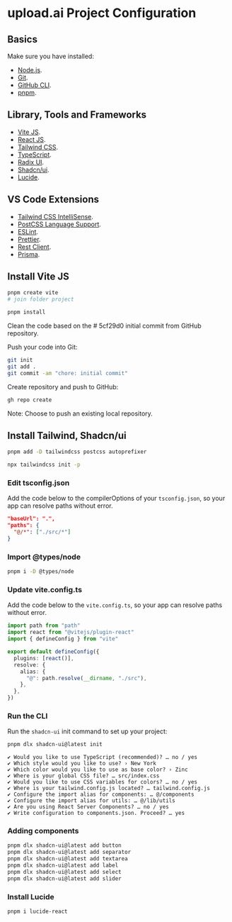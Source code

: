 # upload.ai Project Configuration

## Basics

Make sure you have installed:

- [Node.js](https://nodejs.org/en/).
- [Git](https://git-scm.com/).
- [GitHub CLI](https://cli.github.com/).
- [pnpm](https://pnpm.io/).

## Library, Tools and Frameworks

- [Vite JS](https://vitejs.dev/).
- [React JS](https://reactjs.org/).
- [Tailwind CSS](https://tailwindcss.com/).
- [TypeScript](https://www.typescriptlang.org/).
- [Radix UI](https://www.radix-ui.com/).
- [Shadcn/ui](https://shadcn/ui/).
- [Lucide](https://lucide.dev/).

## VS Code Extensions

- [Tailwind CSS IntelliSense](https://marketplace.visualstudio.com/items?itemName=bradlc.vscode-tailwindcss).
- [PostCSS Language Support](https://marketplace.visualstudio.com/items?itemName=csstools.postcss).
- [ESLint](https://marketplace.visualstudio.com/items?itemName=dbaeumer.vscode-eslint).
- [Prettier](https://marketplace.visualstudio.com/items?itemName=esbenp.prettier-vscode).
- [Rest Client](https://marketplace.visualstudio.com/items?itemName=humao.rest-client).
- [Prisma](https://marketplace.visualstudio.com/items?itemName=Prisma.prisma).

## Install Vite JS

```bash
pnpm create vite
# join folder project

pnpm install
```

Clean the code based on the # 5cf29d0 initial commit from GitHub repository.

Push your code into Git:

```bash
git init
git add .
git commit -am "chore: initial commit"
```

Create repository and push to GitHub:

```bash
gh repo create
```

Note: Choose to push an existing local repository.

## Install Tailwind, Shadcn/ui

```bash
pnpm add -D tailwindcss postcss autoprefixer

npx tailwindcss init -p
```

### Edit tsconfig.json

Add the code below to the compilerOptions of your `tsconfig.json`, so your app can resolve paths without error.

```json
"baseUrl": ".",
"paths": {
  "@/*": ["./src/*"]
}
```

### Import @types/node

```bash
pnpm i -D @types/node
```

### Update vite.config.ts

Add the code below to the `vite.config.ts`, so your app can resolve paths without error.

```ts
import path from "path"
import react from "@vitejs/plugin-react"
import { defineConfig } from "vite"

export default defineConfig({
  plugins: [react()],
  resolve: {
    alias: {
      "@": path.resolve(__dirname, "./src"),
    },
  },
})
```

### Run the CLI

Run the `shadcn-ui` init command to set up your project:

```bash
pnpm dlx shadcn-ui@latest init
```

```text
✔ Would you like to use TypeScript (recommended)? … no / yes
✔ Which style would you like to use? › New York
✔ Which color would you like to use as base color? › Zinc
✔ Where is your global CSS file? … src/index.css
✔ Would you like to use CSS variables for colors? … no / yes
✔ Where is your tailwind.config.js located? … tailwind.config.js
✔ Configure the import alias for components: … @/components
✔ Configure the import alias for utils: … @/lib/utils
✔ Are you using React Server Components? … no / yes
✔ Write configuration to components.json. Proceed? … yes
```

### Adding components

```bash
pnpm dlx shadcn-ui@latest add button
pnpm dlx shadcn-ui@latest add separator
pnpm dlx shadcn-ui@latest add textarea
pnpm dlx shadcn-ui@latest add label
pnpm dlx shadcn-ui@latest add select
pnpm dlx shadcn-ui@latest add slider
```

### Install Lucide

```bash
pnpm i lucide-react
```
